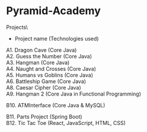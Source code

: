 # Pyramid-Academy

Projects\

* Project name (Technologies used)

A1. Dragon Cave (Core Java)\
A2. Guess the Number (Core Java)\
A3. Hangman (Core Java)\
A4. Naught and Crosses (Core Java)\
A5. Humans vs Goblins (Core Java)\
A6. Battleship Game (Core Java)\
A8. Caesar Cipher (Core Java)\
A9. Hangman 2 (Core Java in Functional Programming)

B10. ATMInterface (Core Java & MySQL)

B11. Parts Project (Spring Boot)\
B12. Tic Tac Toe (React, JavaScript, HTML, CSS)




